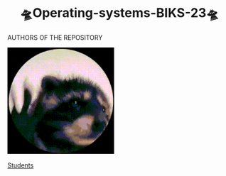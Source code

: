 <h1 align="center"> 🛸Operating-systems-BIKS-23🛸</h1>

AUTHORS OF THE REPOSITORY

![Animated Space Palm Tree](https://github.com/Huaweitututu/Operating-systems-BIKS-23/blob/main/giphy.gif)

[Students](https://github.com/Huaweitututu/Operating-systems-BIKS-23/blob/main/Students)

